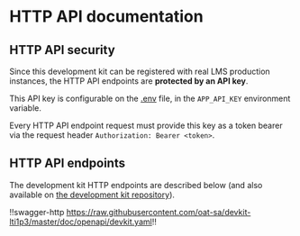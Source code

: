 # HTTP API documentation

## HTTP API security

Since this development kit can be registered with real LMS production instances, the HTTP API endpoints are **protected by an API key**.

This API key is configurable on the [.env](../.env) file, in the `APP_API_KEY` environment variable.

Every HTTP API endpoint request must provide this key as a token bearer via the request header `Authorization: Bearer <token>`.

## HTTP API endpoints

The development kit HTTP endpoints are described below (and also available on [the development kit repository](https://github.com/oat-sa/devkit-lti1p3/blob/master/doc/openapi/devkit.yaml)).

!!swagger-http https://raw.githubusercontent.com/oat-sa/devkit-lti1p3/master/doc/openapi/devkit.yaml!!